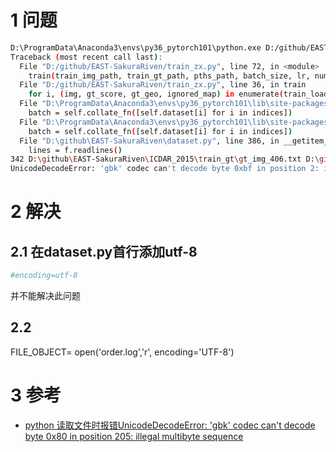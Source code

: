 

# 1 问题
```bash
D:\ProgramData\Anaconda3\envs\py36_pytorch101\python.exe D:/github/EAST-SakuraRiven/train_zx.py
Traceback (most recent call last):
  File "D:/github/EAST-SakuraRiven/train_zx.py", line 72, in <module>
    train(train_img_path, train_gt_path, pths_path, batch_size, lr, num_workers, epoch_iter, save_interval)	
  File "D:/github/EAST-SakuraRiven/train_zx.py", line 36, in train
    for i, (img, gt_score, gt_geo, ignored_map) in enumerate(train_loader):
  File "D:\ProgramData\Anaconda3\envs\py36_pytorch101\lib\site-packages\torch\utils\data\dataloader.py", line 615, in __next__
    batch = self.collate_fn([self.dataset[i] for i in indices])
  File "D:\ProgramData\Anaconda3\envs\py36_pytorch101\lib\site-packages\torch\utils\data\dataloader.py", line 615, in <listcomp>
    batch = self.collate_fn([self.dataset[i] for i in indices])
  File "D:\github\EAST-SakuraRiven\dataset.py", line 386, in __getitem__
    lines = f.readlines()
342 D:\github\EAST-SakuraRiven\ICDAR_2015\train_gt\gt_img_406.txt D:\github\EAST-SakuraRiven\ICDAR_2015\train_img\img_406.jpg
UnicodeDecodeError: 'gbk' codec can't decode byte 0xbf in position 2: illegal multibyte sequence
```

# 2 解决

## 2.1 在dataset.py首行添加utf-8
```python
#encoding=utf-8
```
并不能解决此问题

## 2.2 
FILE_OBJECT= open('order.log','r', encoding='UTF-8')


# 3 参考
* [python 读取文件时报错UnicodeDecodeError: 'gbk' codec can't decode byte 0x80 in position 205: illegal multibyte sequence](https://www.cnblogs.com/mengyu/p/6638975.html)